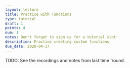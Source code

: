 ```yaml
---
layout: lecture
title: Practice with Functions
type: tutorial
draft: 1
points: 4
num: 1
notes: Don't forget to sign up for a tutorial slot!
description: Practice creating custom functions
due_date: 2020-04-17
---
```


TODO: See the recordings and notes from last time 'round.